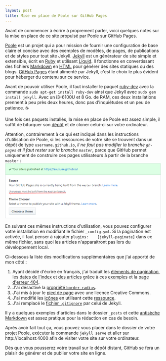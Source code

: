 ```yaml
---
layout: post
title: Mise en place de Poole sur GitHub Pages
---
```


Avant de commencer à écrire à proprement parler, voici quelques notes sur la mise en place de ce site propulsé par Poole sur GitHub Pages.

[Poole](http://getpoole.com/) est un projet qui a pour mission de fournir une configuration de base claire et concise avec des exemples de modèles, de pages, de publications et de styles pour tout site Jekyll. [Jekyll](https://jekyllrb.com/) est un générateur de site simple et extensible, écrit en [Ruby](https://www.ruby-lang.org/) et utilisant [Liquid](https://shopify.github.io/liquid/). Il fonctionne en convertissant des fichiers [Markdown](https://daringfireball.net/projects/markdown/) en [HTML](https://w3c.github.io/html/) pour générer des sites statiques ou des blogs. [GitHub Pages](https://pages.github.com/) étant alimenté par Jekyll, c'est le choix le plus évident pour héberger du contenu sur ce service.

Avant de pouvoir utiliser Poole, il faut installer le paquet [ruby-dev](https://packages.ubuntu.com/bionic/ruby-dev) avec la commande `sudo apt-get install ruby-dev` ainsi que Jekyll avec `sudo gem install jekyll`. Avec un i3-6100U et 8 Go. de RAM, ces deux installations prennent à peu près deux heures, donc pas d'inquiétudes et un peu de patience. ☕

Une fois ces paquets installés, la mise en place de Poole est assez simple, il suffit de bifurquer son [dépôt](https://github.com/poole/poole) et de cloner celui-ci sur votre ordinateur.

Attention, contrairement à ce qui est indiqué dans les instructions d'utilisation de Poole, si les ressources de votre site se trouvent dans un dépôt de type `username.github.io`, *il ne faut pas modifier la branche `gh-pages` et il faut rester sur la branche `master`*, parce que GitHub permet uniquement de construire ces pages utilisateurs à partir de la branche `master` : ![Capture d'écran](../public/2020-03-21-01.png "User pages must be built from the master branch.")

En suivant ces mêmes instructions d'utilisation, vous pouvez configurer votre installation en modifiant le fichier `_config.yml`. Si la pagination est activée, il faut penser à rajouter `plugins:    [jekyll-paginate]` dans ce même fichier, sans quoi les articles n'apparaitront pas lors du développement local.

Ci-dessous la liste des modifications supplémentaires que j'ai apporté de mon côté :

1. Ayant décidé d'écrire en français, j'ai traduit les [éléments de pagination](https://github.com/eauxuae/eauxuae.github.io/commit/da99c228bfe0fa0ca5a95771da5774257cddc2d6#diff-eacf331f0ffc35d4b482f1d15a887d3b), les [dates de l'index](https://github.com/eauxuae/eauxuae.github.io/commit/ec8245336cb2aca4c179c8875dd7d941d0ab46ea#diff-eacf331f0ffc35d4b482f1d15a887d3b) et [des articles](https://github.com/eauxuae/eauxuae.github.io/commit/ec8245336cb2aca4c179c8875dd7d941d0ab46ea#diff-663f387b6a1a407ab38de055a12bc7c8) grâce à ces [exemples](http://alanwsmith.com/jekyll-liquid-date-formatting-examples) et la [page d'erreur 404](https://github.com/eauxuae/eauxuae.github.io/commit/bab7df06e145e1f130e31f9ed84064723afaf159#diff-aa8eb2fe477b2d36ecc0f14d6422513f).
2. J'ai désactivé la [propriété `border-radius`](https://github.com/eauxuae/eauxuae.github.io/commit/26bc1b63f2f77c634ee790590d7ac2d4dcf37901#diff-fd4aa8862bb3db5bc523e0b0e9b6084a).
3. J'ai mis à jour le [pied de page](https://github.com/eauxuae/eauxuae.github.io/commit/920ff8971176b6b44e33aad596df880932990405#diff-2c19d9859b055d0302043d0fa2833e3f) avec une licence Creative Commons.
4. J'ai modifié les [icônes](https://github.com/eauxuae/eauxuae.github.io/commit/143c8e8e3357f52f4d9a5f8271dad592778462c1) en utilisant cette [ressource](https://www.flaticon.com/free-icon/drop_616878). 
5. J'ai remplacé le [fichier `.gitignore`](https://github.com/eauxuae/eauxuae.github.io/commit/4ec0c6f95d461f7acf88870d43539170f9e6dd4c#diff-a084b794bc0759e7a6b77810e01874f2) par celui de Jekyll.

Il y a quelques exemples d'articles dans le dossier `_posts` et cette [antisèche Markdown](https://guides.github.com/pdfs/markdown-cheatsheet-online.pdf) est assez pratique pour la rédaction en cas de besoin.

Après avoir fait tout ça, vous pouvez vous placer dans le dossier de votre projet Poole, exécuter la commande `jekyll serve` et aller sur http://localhost:4000 afin de visiter votre site sur votre ordinateur.

Dès que vous pousserez votre travail sur le dépôt distant, GitHub se fera un plaisir de générer et de publier votre site en ligne.
